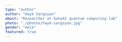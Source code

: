 ```yaml
---
type: "author"
author: "Hayk Sargsyan"
about: "Researcher at Gate42 quantum computing lab"
photo: "./photos/hayk-sargsyan.jpg"
gender: "male"
featured: true
---
```

